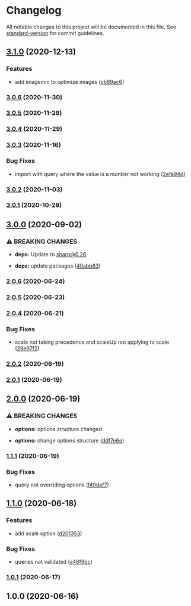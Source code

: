 # Changelog

All notable changes to this project will be documented in this file. See [standard-version](https://github.com/conventional-changelog/standard-version) for commit guidelines.

## [3.1.0](https://github.com/Calvin-LL/webpack-image-resize-loader/compare/v3.0.6...v3.1.0) (2020-12-13)


### Features

* add imagemin to optimize images ([cb89ac6](https://github.com/Calvin-LL/webpack-image-resize-loader/commit/cb89ac63fad86ac1e5c8472b61194606eca95d6a))

### [3.0.6](https://github.com/Calvin-LL/webpack-image-resize-loader/compare/v3.0.5...v3.0.6) (2020-11-30)

### [3.0.5](https://github.com/Calvin-LL/webpack-image-resize-loader/compare/v3.0.4...v3.0.5) (2020-11-29)

### [3.0.4](https://github.com/Calvin-LL/webpack-image-resize-loader/compare/v3.0.3...v3.0.4) (2020-11-29)

### [3.0.3](https://github.com/Calvin-LL/webpack-image-resize-loader/compare/v3.0.2...v3.0.3) (2020-11-16)

### Bug Fixes

- import with query where the value is a number not working ([2efa94d](https://github.com/Calvin-LL/webpack-image-resize-loader/commit/2efa94dcdaf82b472ad409c4609fea5629f3deeb))

### [3.0.2](https://github.com/Calvin-LL/webpack-image-resize-loader/compare/v3.0.1...v3.0.2) (2020-11-03)

### [3.0.1](https://github.com/Calvin-LL/webpack-image-resize-loader/compare/v3.0.0...v3.0.1) (2020-10-28)

## [3.0.0](https://github.com/Calvin-LL/webpack-image-resize-loader/compare/v2.0.6...v3.0.0) (2020-09-02)

### ⚠ BREAKING CHANGES

- **deps:** Update to [sharp@0.26](https://sharp.pixelplumbing.com/changelog#v026---zoom)

- **deps:** update packages ([40abb83](https://github.com/Calvin-LL/webpack-image-resize-loader/commit/40abb83caf12c9bf62ec62d49849659c125bc782))

### [2.0.6](https://github.com/Calvin-LL/webpack-image-resize-loader/compare/v2.0.5...v2.0.6) (2020-06-24)

### [2.0.5](https://github.com/Calvin-LL/webpack-image-resize-loader/compare/v2.0.4...v2.0.5) (2020-06-23)

### [2.0.4](https://github.com/Calvin-LL/webpack-image-resize-loader/compare/v2.0.2...v2.0.4) (2020-06-21)

### Bug Fixes

- scale not taking precedence and scaleUp not applying to scale ([29e97f2](https://github.com/Calvin-LL/webpack-image-resize-loader/commit/29e97f251f9e6c99449447515064a54c95efcb1c))

### [2.0.2](https://github.com/Calvin-LL/webpack-image-resize-loader/compare/v2.0.1...v2.0.2) (2020-06-19)

### [2.0.1](https://github.com/Calvin-LL/webpack-image-resize-loader/compare/v2.0.0...v2.0.1) (2020-06-19)

## [2.0.0](https://github.com/Calvin-LL/webpack-image-resize-loader/compare/v1.1.1...v2.0.0) (2020-06-19)

### ⚠ BREAKING CHANGES

- **options:** options structure changed

- **options:** change options structure ([ddf7e6e](https://github.com/Calvin-LL/webpack-image-resize-loader/commit/ddf7e6e767bdbf8b151d69b8dfb477827615f2f5))

### [1.1.1](https://github.com/Calvin-LL/webpack-image-resize-loader/compare/v1.1.0...v1.1.1) (2020-06-19)

### Bug Fixes

- query not overriding options ([f49daf7](https://github.com/Calvin-LL/webpack-image-resize-loader/commit/f49daf7aac09ce014eddc901a0d07171d8175e8b))

## [1.1.0](https://github.com/Calvin-LL/webpack-image-resize-loader/compare/v1.0.1...v1.1.0) (2020-06-18)

### Features

- add scale option ([d201353](https://github.com/Calvin-LL/webpack-image-resize-loader/commit/d201353b82d133766f84aa94350702ee95145aa4))

### Bug Fixes

- queries not validated ([a48f9bc](https://github.com/Calvin-LL/webpack-image-resize-loader/commit/a48f9bc18fbf28e108e436965eadf7d6b440bd0d))

### [1.0.1](https://github.com/Calvin-LL/webpack-image-resize-loader/compare/v1.0.0...v1.0.1) (2020-06-17)

## 1.0.0 (2020-06-16)
